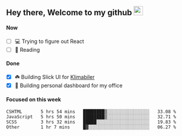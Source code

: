 ## Hey there, Welcome to my github <img src="https://media.giphy.com/media/hvRJCLFzcasrR4ia7z/giphy.gif" width="25px">

#### Now
- [ ] 💻 Trying to figure out React
- [ ] 📕 Reading

#### Done
- [x] ☘️ Building Slick UI for [Klimabiler](https://klimabiler.dk)
- [x] 🚀 Building personal dashboard for my office
 
 #### Focused on this week
<!--START_SECTION:waka-->

```text
CSHTML       5 hrs 54 mins   ████████▒░░░░░░░░░░░░░░░░   33.08 %
JavaScript   5 hrs 50 mins   ████████▒░░░░░░░░░░░░░░░░   32.71 %
SCSS         3 hrs 32 mins   █████░░░░░░░░░░░░░░░░░░░░   19.83 %
Other        1 hr 7 mins     █▓░░░░░░░░░░░░░░░░░░░░░░░   06.27 %
```

<!--END_SECTION:waka-->

